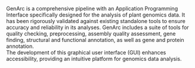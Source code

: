 GenArc is a comprehensive pipeline with an Application Programming Interface specifically designed for the analysis of plant genomics data. 
It has been rigorously validated against existing standalone tools to ensure accuracy and reliability in its analyses. 
GenArc includes a suite of tools for quality checking, preprocessing, assembly quality assessment, gene finding, structural and functional annotation, as well as gene and protein annotation.  
The development of this graphical user interface (GUI) enhances accessibility, providing an intuitive platform for genomics data analysis. 

<!---
Akhansha-GenArc/Akhansha-GenArc is a ✨ special ✨ repository because its `README.md` (this file) appears on your GitHub profile.
You can click the Preview link to take a look at your changes.
--->
